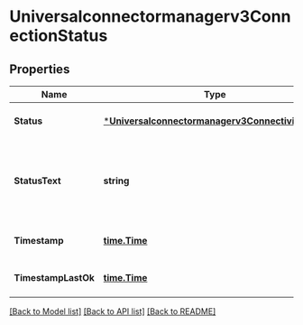 # Universalconnectormanagerv3ConnectionStatus

## Properties
Name | Type | Description | Notes
------------ | ------------- | ------------- | -------------
**Status** | [***Universalconnectormanagerv3ConnectivityState**](universalconnectormanagerv3ConnectivityState.md) |  | [optional] [default to null]
**StatusText** | **string** | If status is not OK, details what&#x27;s wrong (non-localized). | [optional] [default to null]
**Timestamp** | [**time.Time**](time.Time.md) | Datetime of status. | [optional] [default to null]
**TimestampLastOk** | [**time.Time**](time.Time.md) | Datetime of previous OK status. | [optional] [default to null]

[[Back to Model list]](../README.md#documentation-for-models) [[Back to API list]](../README.md#documentation-for-api-endpoints) [[Back to README]](../README.md)

